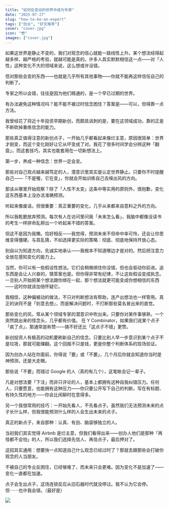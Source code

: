 ```yaml
---
title: "如何在变动的世界中成为专家"
date: "2025-07-27"
slug: "how-to-be-an-expert"
tags: ["创业", "好文推荐"]
cover: "cover.jpg"
icon: "😎"
images: ["cover.jpg"]
---
```

如果这世界是静止不变的，我们对观念的信心就能一路线性上升。某个想法经得起越多样、越严格的考验，就越可能是真的。许多人其实默默相信这一点——对「人性」这种变化不大的领域来说，这么想或许没错。



但对那些会变的东西——也就是几乎所有其他事物——你就不能再这样信任自己的判断了。



专家之所以会错，往往是因为他们精通的，是一个早已过期的世界。



有办法避免这种情况吗？能不能不被过时信念困住？答案是——可以，但得靠一点方法。



我曾经花了将近十年投资早期新创，而颇具讽刺的是，要在这领域成功，靠的正是不断砍掉重练信念的能力。



那些真正值得注意的新创点子，一开始几乎都看起来像烂主意，原因很简单：世界才刚变，而这个变化刚好让它从坏变成了对。我花了很多时间学会分辨这种「翻盘」，而这套技巧，其实也能套用在一切新想法上。



第一步，养成一种信念：世界一定会变。



那些对自己观点越来越笃定的人，潜意识里其实是认定世界静止。只要你不时提醒自己——「不是喔，它在变」，你就会开始训练自己去嗅出风的方向。



那该从哪里开始观察？除了「人性不太变」这条中等实用的原则外，很抱歉，变化这东西基本上没办法准确预测。



听起来像废话，但很重要：真正重要的变化，几乎从来都来自意料之外的方向。



所以我乾脆放弃预测。每次有人在访问里问我「未来怎么看」，我脑中都像没读书的考生一样拼命乱掰出一个听起来不错的答案。



但这不是因为我懒。恰好相反——我觉得，预测未来不但命中率可怜，还会让你思维变得僵硬。与其乱猜，不如选择更实际的策略：彻底、彻底地保持开放心态。



别自以为知道方向，先诚实地承认——我根本不知道哪边才是对的。然后把注意力全放在感知变化的能力上。



当然，你可以有一些假设性想法。它们会稍微绑住你没错，但也会驱动你前进。追东西是会让人兴奋的，猜答案也是。但你得非常有纪律，不让这些假设变成执念。
一旦别人开始把某个想法跟你绑在一起，那个想法就更可能变成你想相信的东西——这时你就该加倍怀疑它。



我相信，这种偏被动的做法，不只对判断想法有帮助，连产出想法也一样管用。真正的诀窍不是「刻意去想」，而是解决问题时，不打断那些莫名冒出来的直觉。



那些变化的风，常从某个领域专家的潜意识中吹出来。只要你对某件事够熟，一个突然跳出来的怪念头，几乎都有价值。
在 Y Combinator，如果我们说某个点子「疯了点」，那通常是称赞——搞不好还比「这点子不错」更赞。



新创投资人有极高的动机要刷新自己的信念。只要比别人早一步意识到某个点子不是垃圾，那就可能赚翻。这个回报不只是钱，更是你整个判断体系的现场验证。



因为创办人站在你面前，你得说「要」或「不要」，几个月后你就会知道你当时是神预测，还是大走眼。



那些说「不要」而错过 Google 的人（真的有几个），这笔帐会记一辈子。



凡是对想法要「下注」而非只评论的人，基本上都拥有这种自我纠错压力。任何人，只要愿意，也能拥有这种压力——你只要公开写下自己的判断。写在有标题、有持久性的地方——你会比闲聊时在意得多。



另一个我很常用的技巧：一开始先看人，不先看点子。虽然我们无法预测未来的点子长什么样，但我很能预测什么样的人会生出未来的点子。



真正的新点子，来自那种：认真、有劲、脑袋够独立的人。



当初我们其实觉得 Airbnb 是烂主意，但我们看得出来——创办人他们是那种「再怪都不会怕」的人，所以我们选择先信人、再信点子，最后押对了。



这招其实通用：想要快一点知道自己什么观念已经过时了？那就去跟那些会打破你观念的人当朋友。



不被自己的专业反困住，已经够难了，而未来只会更难。因为变化不是加速了——变化一直都在加速。



点子会生出点子，这场连锁反应从旧石器时代就没停过。我不认为它会停。
但⋯⋯也许我会错。（最好是）




![](https://prod-files-secure.s3.us-west-2.amazonaws.com/112d0858-5090-4d34-a606-b75eb8d65fd2/46476355-9cf3-4e99-9b7a-3531bc426380/1000202064.png?X-Amz-Algorithm=AWS4-HMAC-SHA256&X-Amz-Content-Sha256=UNSIGNED-PAYLOAD&X-Amz-Credential=ASIAZI2LB46653MTZ4FK%2F20251015%2Fus-west-2%2Fs3%2Faws4_request&X-Amz-Date=20251015T182000Z&X-Amz-Expires=3600&X-Amz-Security-Token=IQoJb3JpZ2luX2VjENL%2F%2F%2F%2F%2F%2F%2F%2F%2F%2FwEaCXVzLXdlc3QtMiJGMEQCICydnWE7zuWbx3vr2xLnIMvAnB36Bqa368YKXRILEkdyAiBSYu%2BVqXOcGx4vZpkNrrIA2h6mB%2BplPXFF3bs0yaKylir%2FAwh7EAAaDDYzNzQyMzE4MzgwNSIMrrT2K10wdHJ0%2BKC%2FKtwDBC6TjwSGLB7wAey8ti2D0JSD7C3Ux704yrblRW2jRauUUEqQZQ7aQLJUsmkCi5IPJB9wCXPKlVrHvH3e5DTOZNKFSNW8YNIW3lICYniFif23L82fLbb3y%2Bf77gZb0MWl5Xd%2FHmqBjTQtz%2BHMqnOHr%2B203ToCxwArtccBJQDalOcwmLBsjmOePNICwF8tLGkzRdR9T6%2Fc96WpWBiuty5iNGkQoDDLwzXwp4m7A1qbSgB%2BvfihaWa%2FLxbBPT%2BJ9RPkkblShiDx9dfqUVpIbKPkt9bDgZtxbgXE8fpo58e33QZPuqiKNJyotGLxo%2B6rD9apkaSBvt7vHZ%2FLZPViWMB1E%2BhY83qG0%2BYZUqEQrbPivR2X8%2BgQcKdVXiC9U0txq9LQXSLP%2BQfT5EBQ8kvWGDi%2F6%2BxRoGQI3Z5%2BKB9gtyfSCD541El%2FuZkxr6NcKDFOCt0x6s33gzd8hJqkSAQtQap2ZlEbDgufY7hckRI3%2BasMLDMUFUAvAYouJHAQRRBkFOtcTgHcz1Oq%2FuYmD%2BJiizx1mHdvdKRp7pJHK5l9CKRSeoxYTCAirmkehCL0MKakWXqzG%2Fld8Zvwa036PHhu%2FeZx5hniW%2FJcO9%2BTCl5rp%2FToJXFYVQJWhuAlyxsiJTEwscq%2FxwY6pgE%2BfvQsVHtWc6oudFqJGI9fNKO%2BQOODFEq0XoH0Ad68%2FASniJfUDQ5ddh2H0BUvboqIXpGC%2FvDsULlInW%2FzCclE9ys%2FBbW5tuuaEyGAlRC5Mv167H0xNANSqkvhhge%2FwlxshdfcRQ0Zh6WoAbr3ECy1nSOZnYCBWokdeNQ1OFlN3dfbEnzrHfY326THAHPx1dWN%2FaImnseFYPKuy0ITs03IhdWdl397&X-Amz-Signature=533c21fcdb7e295acf095dcb74bc7a866131ee503023d9f4e1aac7f179096479&X-Amz-SignedHeaders=host&x-amz-checksum-mode=ENABLED&x-id=GetObject)

